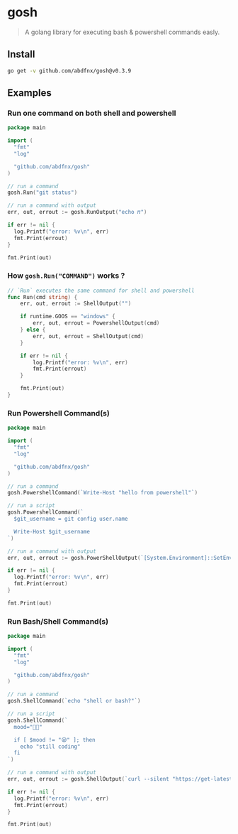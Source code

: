 # gosh

> A golang library for executing bash & powershell commands easly.

## Install

```bash
go get -v github.com/abdfnx/gosh@v0.3.9
```

## Examples

### Run one command on both shell and powershell

```go
package main

import (
  "fmt"
  "log"

  "github.com/abdfnx/gosh"
)

// run a command
gosh.Run("git status")

// run a command with output
err, out, errout := gosh.RunOutput("echo 𝜋")

if err != nil {
  log.Printf("error: %v\n", err)
  fmt.Print(errout)
}

fmt.Print(out)
```

### How `gosh.Run("COMMAND")` works ?

```go
// `Run` executes the same command for shell and powershell
func Run(cmd string) {
	err, out, errout := ShellOutput("")

	if runtime.GOOS == "windows" {
		err, out, errout = PowershellOutput(cmd)
	} else {
		err, out, errout = ShellOutput(cmd)
	}

	if err != nil {
		log.Printf("error: %v\n", err)
		fmt.Print(errout)
	}

	fmt.Print(out)
}
```

### Run Powershell Command(s)

```go
package main

import (
  "fmt"
  "log"

  "github.com/abdfnx/gosh"
)

// run a command
gosh.PowershellCommand(`Write-Host "hello from powershell"`)

// run a script
gosh.PowershellCommand(`
  $git_username = git config user.name

  Write-Host $git_username
`)

// run a command with output
err, out, errout := gosh.PowerShellOutput(`[System.Environment]::SetEnvironmentVariable("Path", $Env:Path + ";$APP_PATH\bin", [System.EnvironmentVariableTarget]::User)`)

if err != nil {
  log.Printf("error: %v\n", err)
  fmt.Print(errout)
}

fmt.Print(out)
```

### Run Bash/Shell Command(s)

```go
package main

import (
  "fmt"
  "log"

  "github.com/abdfnx/gosh"
)

// run a command
gosh.ShellCommand(`echo "shell or bash?"`)

// run a script
gosh.ShellCommand(`
  mood="👨‍💻"

  if [ $mood != "😪" ]; then
    echo "still coding"
  fi
`)

// run a command with output
err, out, errout := gosh.ShellOutput(`curl --silent "https://get-latest.secman.dev/docker/compose"`)

if err != nil {
  log.Printf("error: %v\n", err)
  fmt.Print(errout)
}

fmt.Print(out)
```
